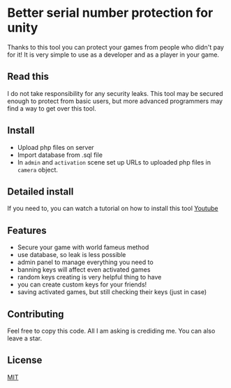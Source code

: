 # Better serial number protection for unity
Thanks to this tool you can protect your games from people who didn't pay for it! It is very simple to use as a developer and as a player in your game.

## Read this

I do not take responsibility for any security leaks. This tool may be secured enough to protect from basic users, but more advanced programmers may find a way to get over this tool.

## Install

* Upload php files on server
* Import database from .sql file
* In `admin` and `activation` scene set up URLs to uploaded php files in `camera` object.

## Detailed install

If you need to, you can watch a tutorial on how to install this tool
[Youtube](https://youtu.be/o2CN5ALdKEs)


## Features

* Secure your game with world fameus method
* use database, so leak is less possible
* admin panel to manage everything you need to
* banning keys will affect even activated games
* random keys creating is very helpful thing to have
* you can create custom keys for your friends!
* saving activated games, but still checking their keys (just in case)

## Contributing

Feel free to copy this code. All I am asking is crediding me. You can also leave a star.

## License
[MIT](https://choosealicense.com/licenses/mit/)
